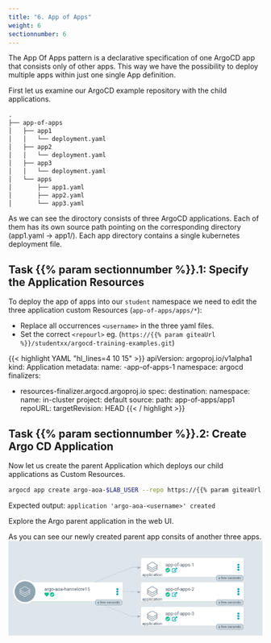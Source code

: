 ```yaml
---
title: "6. App of Apps"
weight: 6
sectionnumber: 6
---
```

The App Of Apps pattern is a declarative specification of one ArgoCD app that consists only of other apps.
This way we have the possibility to deploy multiple apps within just one single App definition.

First let us examine our ArgoCD example repository with the child applications.

```
.
├── app-of-apps
│   ├── app1
│   │   └── deployment.yaml
│   ├── app2
│   │   └── deployment.yaml
│   ├── app3
│   │   └── deployment.yaml
│   └── apps
│       ├── app1.yaml
│       ├── app2.yaml
│       └── app3.yaml
```

As we can see the diroctory consists of three ArgoCD applications. Each of them has its own source path pointing on the corresponding directory (app1.yaml -> app1/). Each app directory contains a single kubernetes deployment file.


## Task {{% param sectionnumber %}}.1: Specify the Application Resources

To deploy the app of apps into our `student` namespace we need to edit the three application custom Resources (`app-of-apps/apps/*`):

* Replace all occurrences `<username>` in the three yaml files.
* Set the correct `<repourl>` eg. (`https://{{% param giteaUrl %}}/studentxx/argocd-training-examples.git`)

<!-- markdownlint-disable -->
{{< highlight YAML "hl_lines=4 10 15" >}}
apiVersion: argoproj.io/v1alpha1
kind: Application
metadata:
  name: <username>-app-of-apps-1
  namespace: argocd
  finalizers:
  - resources-finalizer.argocd.argoproj.io
spec:
  destination:
    namespace: <username>
    name: in-cluster
  project: default
  source:
    path: app-of-apps/app1
    repoURL: <repourl>
    targetRevision: HEAD
{{< / highlight >}}
<!-- markdownlint-restore -->


## Task {{% param sectionnumber %}}.2: Create Argo CD Application

Now let us create the parent Application which deploys our child applications as Custom Resources.

```bash
argocd app create argo-aoa-$LAB_USER --repo https://{{% param giteaUrl %}}/$LAB_USER/argocd-training-examples.git --path 'app-of-apps/apps' --dest-server https://kubernetes.default.svc --dest-namespace $LAB_USER
```

Expected output: `application 'argo-aoa-<username>' created`

Explore the Argo parent application in the web UI.

As you can see our newly created parent app consits of another three apps.
![App of apps](appofapps.png)

